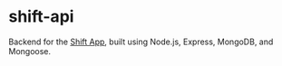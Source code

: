 # shift-api

Backend for the [Shift App](https://github.com/jmelancon5817/viewGuru), built using Node.js, Express, MongoDB, and Mongoose.
